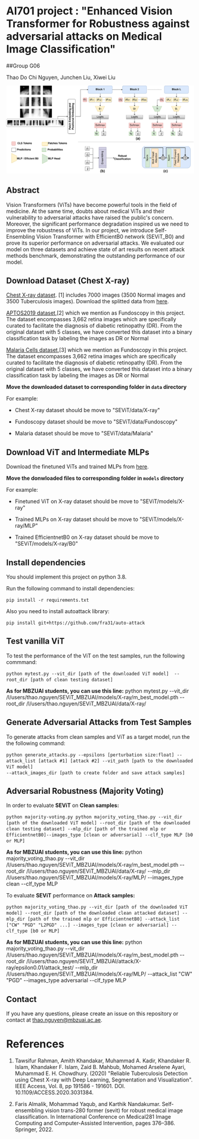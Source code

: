 # AI701 project : "Enhanced Vision Transformer for Robustness against adversarial attacks on Medical Image Classification"
##Group G06

Thao Do Chi Nguyen, Junchen Liu, Xiwei Liu

![Method](Figures/Method.jpg)

## Abstract 
Vision Transformers (ViTs) have become powerful tools in the field of medicine. At the same time, doubts about medical ViTs and their vulnerability to adversarial attacks have raised the public's concern. Moreover, the significant performance degradation inspired us we need to improve the robustness of ViTs. In our project, we introduce Self-Ensembling Vision Transformer with EfficientB0 network (SEViT_B0) and prove its superior performance on adversarial attacks. We evaluated our model on three datasets and achieve state of art results on recent attack methods benchmark, demonstrating the outstanding performance of our model.

## Download Dataset (Chest X-ray)
[Chest X-ray dataset](https://www.kaggle.com/datasets/tawsifurrahman/tuberculosis-tb-chest-xray-dataset).
[1] includes 7000 images (3500 Normal images and 3500 Tuberculosis images). Download the splitted data from [here](https://drive.google.com/drive/folders/1XmdB37YowEHQTak2rU2iqyzHK8WBF7pO?usp=sharing). 

[APTOS2019 dataset](https://www.kaggle.com/c/aptos2019-blindness-detection/data),[2] which we mention as Fundoscopy in this project. The dataset encompasses 3,662 retina images which are specifically curated to facilitate the diagnosis of diabetic retinopathy (DR). From the original dataset with 5 classes, we have converted this dataset into a binary classification task by labeling the images as DR or Normal

[Malaria Cells dataset](https://www.kaggle.com/datasets/iarunava/cell-images-for-detecting-malaria),[3] which we mention as Fundoscopy in this project. The dataset encompasses 3,662 retina images which are specifically curated to facilitate the diagnosis of diabetic retinopathy (DR). From the original dataset with 5 classes, we have converted this dataset into a binary classification task by labeling the images as DR or Normal

**Move the downloaded dataset to corresponding folder in `data` directory**

For example: 

* Chest X-ray dataset should be move to "SEViT/data/X-ray"

* Fundoscopy dataset should be move to "SEViT/data/Fundoscopy"

* Malaria dataset should be move to "SEViT/data/Malaria"

## Download ViT and Intermediate MLPs
Download the finetuned ViTs and trained MLPs from [here](https://mbzuaiac-my.sharepoint.com/:f:/g/personal/thao_nguyen_mbzuai_ac_ae/EtOu8cFJ_6pIsQ2rdAjr7rMBjhVE1mm9SUMPXCGmcTUavw?e=3MHQdD). 

**Move the donwloaded files to corresponding folder in `models` directory**

For example: 
* Finetuned ViT on X-ray dataset should be move to "SEViT/models/X-ray"

* Trained MLPs on X-ray dataset should be move to "SEViT/models/X-ray/MLP"

* Trained EfficientnetB0 on X-ray dataset should be move to "SEViT/models/X-ray/B0"

## Install dependencies
You should implement this project on python 3.8.

Run the following command to install dependencies: 

```
pip install -r requirements.txt
```

Also you need to install autoattack library:

```
pip install git+https://github.com/fra31/auto-attack
```
## Test vanilla ViT 
To test the performance of the ViT on the test samples, run the following commmand: 

```
python mytest.py --vit_dir [path of the downloaded ViT model]  --root_dir [path of clean testing dataset]

````

**As for MBZUAI students, you can use this line:**  python mytest.py --vit_dir /l/users/thao.nguyen/SEViT_MBZUAI/models/X-ray/m_best_model.pth  --root_dir /l/users/thao.nguyen/SEViT_MBZUAI/data/X-ray/

## Generate Adversarial Attacks from Test Samples
To generate attacks from clean samples and ViT as a target model, run the the following command: 

```
python generate_attacks.py --epsilons [perturbation size:float] --attack_list [attack #1] [attack #2] --vit_path [path to the downloaded ViT model]  
--attack_images_dir [path to create folder and save attack samples]
```

## Adversarial Robustness (Majority Voting)
In order to evaluate **SEViT** on **Clean samples:** 

```
python majority-voting.py python majority_voting_thao.py --vit_dir [path of the downloaded ViT model] --root_dir [path of the downloaded clean testing dataset] --mlp_dir [path of the trained mlp or EfficientnetB0]--images_type [clean or adversarial] --clf_type MLP [b0 or MLP]
```

**As for MBZUAI students, you can use this line:** python majority_voting_thao.py --vit_dir /l/users/thao.nguyen/SEViT_MBZUAI/models/X-ray/m_best_model.pth --root_dir /l/users/thao.nguyen/SEViT_MBZUAI/data/X-ray/ --mlp_dir /l/users/thao.nguyen/SEViT_MBZUAI/models/X-ray/MLP/ --images_type clean --clf_type MLP

To evaluate **SEViT** performance on **Attack samples:**

```
python majority_voting_thao.py --vit_dir [path of the downloaded ViT model] --root_dir [path of the downloaded clean attacked dataset] --mlp_dir [path of the trained mlp or EfficientnetB0] --attack_list ["CW" "PGD" "L2PGD" ...] --images_type [clean or adversarial] --clf_type [b0 or MLP]
```

**As for MBZUAI students, you can use this line:**  python majority_voting_thao.py --vit_dir /l/users/thao.nguyen/SEViT_MBZUAI/models/X-ray/m_best_model.pth --root_dir /l/users/thao.nguyen/SEViT_MBZUAI/attack/X-ray/epsilon0.01/attack_test/ --mlp_dir /l/users/thao.nguyen/SEViT_MBZUAI/models/X-ray/MLP/ --attack_list "CW" "PGD" --images_type adversarial --clf_type MLP

## Contact
If you have any questions, please create an issue on this repository or contact at thao.nguyen@mbzuai.ac.ae.

# References
1. Tawsifur Rahman, Amith Khandakar, Muhammad A. Kadir, Khandaker R. Islam, Khandaker F. Islam, Zaid B. Mahbub, Mohamed Arselene Ayari, Muhammad E. H. Chowdhury. (2020) "Reliable Tuberculosis Detection using Chest X-ray with Deep Learning, Segmentation and Visualization". IEEE Access, Vol. 8, pp 191586 - 191601. DOI. 10.1109/ACCESS.2020.3031384.

2. Faris Almalik, Mohammad Yaqub, and Karthik Nandakumar. Self-ensembling vision trans-280 former (sevit) for robust medical image classification. In International Conference on Medical281 Image Computing and Computer-Assisted Intervention, pages 376–386. Springer, 2022.
